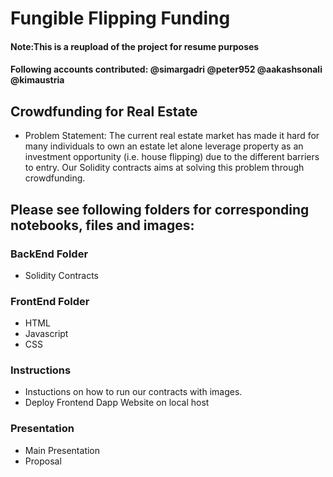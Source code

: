 # Fungible Flipping Funding
#### Note:This is a reupload of the project for resume purposes
#### Following accounts contributed: @simargadri @peter952 @aakashsonali @kimaustria
## Crowdfunding for Real Estate
* Problem Statement: The current real estate market has made it hard for many individuals to own an estate let alone leverage property as an investment opportunity (i.e. house flipping) due to the different barriers to entry. Our Solidity contracts aims at solving this problem through crowdfunding.

## Please see following folders for corresponding notebooks, files and images:
### BackEnd Folder
* Solidity Contracts

### FrontEnd Folder
* HTML
* Javascript
* CSS

### Instructions
* Instuctions on how to run our contracts with images.
* Deploy Frontend Dapp Website on local host

### Presentation
* Main Presentation
* Proposal


